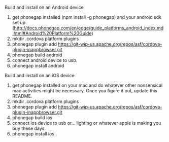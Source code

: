 Build and install on an Android device

1. get phonegap installed (npm install -g phonegap) and your android sdk set up (http://docs.phonegap.com/en/edge/guide_platforms_android_index.md.html#Android%20Platform%20Guide)
2. mkdir .cordova platform plugins
3. phonegap plugin add https://git-wip-us.apache.org/repos/asf/cordova-plugin-inappbrowser.git
4. phonegap build android
5. connect android device to usb.
6. phonegap install android

Build and install on an iOS device

1. get phonegap installed on your mac and do whatever other nonsensical mac activities might be necessary. 
Once you figure it out, update this README.
2. mkdir .cordova platform plugins
3. phonegap plugin add https://git-wip-us.apache.org/repos/asf/cordova-plugin-inappbrowser.git
4. phonegap build ios
5. connect ios device to usb or... lighting or whatever apple is making you buy these days.
6. phonegap install ios
